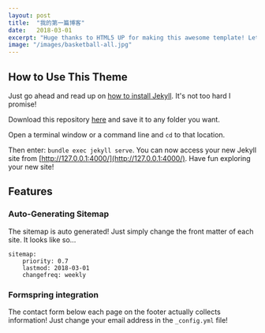 ```yaml
---
layout: post
title:  "我的第一篇博客"
date:   2018-03-01
excerpt: "Huge thanks to HTML5 UP for making this awesome template! Let's see what it can do"
image: "/images/basketball-all.jpg"
---
```


## How to Use This Theme
Just go ahead and read up on [how to install Jekyll](https://jekyllrb.com/). It's not too hard I promise!

Download this repository [here](https://github.com/iwiedenm/jekyll-theme-massively) and save it to any folder you want.

Open a terminal window or a command line and ```cd``` to that location.

Then enter: ```bundle exec jekyll serve```. You can now access your new Jekyll site from [http://127.0.0.1:4000/](http://127.0.0.1:4000/). Have fun exploring your new site!

## Features
### Auto-Generating Sitemap
The sitemap is auto generated! Just simply change the front matter of each site. It looks like so...
```
sitemap:
    priority: 0.7
    lastmod: 2018-03-01
    changefreq: weekly
```
### Formspring integration
The contact form below each page on the footer actually collects information! Just change your email address in the ```_config.yml``` file!
